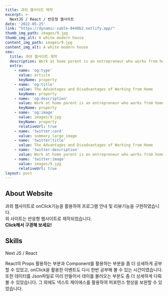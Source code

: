 ```yaml
---
title: 과외 웹사이트 제작
excerpt: >-
  NextJS / React / 반응형 웹사이트    
date: '2022-05-25'
link: "https://dynamic-sable-0440b2.netlify.app/"
thumb_img_path: images/9.jpg
thumb_img_alt: A white modern house
content_img_path: images/9.jpg
content_img_alt: A white modern house
seo:
  title: 과외 웹사이트 제작
  description: Work at home parent is an entrepreneur who works from home
  extra:
    - name: 'og:type'
      value: article
      keyName: property
    - name: 'og:title'
      value: The Advantages and Disadvantages of Working from Home
      keyName: property
    - name: 'og:description'
      value: Work at home parent is an entrepreneur who works from home
      keyName: property
    - name: 'og:image'
      value: images/9.jpg
      keyName: property
      relativeUrl: true
    - name: 'twitter:card'
      value: summary_large_image
    - name: 'twitter:title'
      value: The Advantages and Disadvantages of Working from Home
    - name: 'twitter:description'
      value: Work at home parent is an entrepreneur who works from home
    - name: 'twitter:image'
      value: images/9.jpg
      relativeUrl: true
layout: post
---
```


## About Website

과외 웹사이트로 onClick기능을 활용하여 프로그램 안내 및 리뷰기능을 구현하였습니다.<br/> 
위 사이트는 반응형 웹사이트로 제작되었습니다.<br/> **Click해서 구경해 보세요!**

## Skills

Next JS / React

>
React의 Props 활용하는 부분과 Component를 활용하는 부분을 좀 더 상세하게 공부할 수 있었고,
onClick을 활용한 이벤트도 다시 한번 공부해 볼 수 있는 시간이였습니다. 또한 데이터를 Json파일로 미리 만들어서 데이를 불러오는 부분도 좀 더 상세하게 다뤄볼 수 있었습니다. 그 외에도 넥스트 제이에스를 활용하여 퍼포먼스 향상을
보완할 수 있었습니다.


